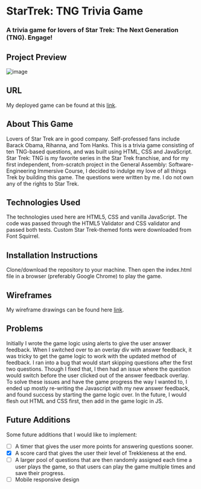 # StarTrek: TNG Trivia Game

### A trivia game for lovers of Star Trek: The Next Generation (TNG). Engage!

## Project Preview

![image](/assets/assets/images/Project1_ScreenShot.png)

## URL

My deployed game can be found at this [link](https://esin87.github.io/star-trek-tng-trivia-game/).

## About This Game

Lovers of Star Trek are in good company. Self-professed fans include Barack Obama, Rihanna, and Tom Hanks. This is a trivia game consisting of ten TNG-based questions, and was built using HTML, CSS and JavaScript. Star Trek: TNG is my favorite series in the Star Trek franchise, and for my first independent, from-scratch project in the General Assembly: Software-Engineering Immersive Course, I decided to indulge my love of all things Trek by building this game. The questions were written by me. I do not own any of the rights to Star Trek.

## Technologies Used

The technologies used here are HTML5, CSS and vanilla JavaScript. The code was passed through the HTML5 Validator and CSS validator and passed both tests. Custom Star Trek-themed fonts were downloaded from Font Squirrel.

## Installation Instructions

Clone/download the repository to your machine. Then open the index.html file in a browser (preferably Google Chrome) to play the game.

## Wireframes

My wireframe drawings can be found here [link](assets/wireframes.pdf).

## Problems

Initially I wrote the game logic using alerts to give the user answer feedback. When I switched over to an overlay div with answer feedback, it was tricky to get the game logic to work with the updated method of feedback. I ran into a bug that would start skipping questions after the first two questions. Though I fixed that, I then had an issue where the question would switch before the user clicked out of the answer feedback overlay. To solve these issues and have the game progress the way I wanted to, I ended up mostly re-writing the Javascript with my new answer feedback, and found success by starting the game logic over. In the future, I would flesh out HTML and CSS first, then add in the game logic in JS.

## Future Additions

Some future additions that I would like to implement:

- [ ] A timer that gives the user more points for answering questions sooner.
- [x] A score card that gives the user their level of Trekkieness at the end.
- [ ] A larger pool of questions that are then randomly assigned each time a user plays the game, so that users can play the game multiple times and save their progress.
- [ ] Mobile responsive design
